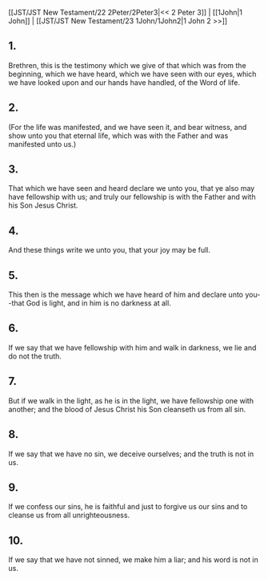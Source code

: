 [[JST/JST New Testament/22 2Peter/2Peter3|<< 2 Peter 3]] | [[1John|1 John]] | [[JST/JST New Testament/23 1John/1John2|1 John 2 >>]]
## 1.
Brethren, this is the testimony which we give of that which was from the beginning, which we have heard, which we have seen with our eyes, which we have looked upon and our hands have handled, of the Word of life.
## 2.
(For the life was manifested, and we have seen it, and bear witness, and show unto you that eternal life, which was with the Father and was manifested unto us.)
## 3.
That which we have seen and heard declare we unto you, that ye also may have fellowship with us; and truly our fellowship is with the Father and with his Son Jesus Christ.
## 4.
And these things write we unto you, that your joy may be full.
## 5.
This then is the message which we have heard of him and declare unto you\--that God is light, and in him is no darkness at all.
## 6.
If we say that we have fellowship with him and walk in darkness, we lie and do not the truth.
## 7.
But if we walk in the light, as he is in the light, we have fellowship one with another; and the blood of Jesus Christ his Son cleanseth us from all sin.
## 8.
If we say that we have no sin, we deceive ourselves; and the truth is not in us.
## 9.
If we confess our sins, he is faithful and just to forgive us our sins and to cleanse us from all unrighteousness.
## 10.
If we say that we have not sinned, we make him a liar; and his word is not in us.

